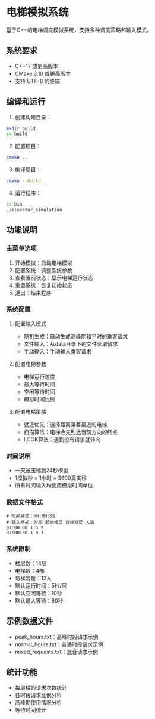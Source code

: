 # 电梯模拟系统

基于C++的电梯调度模拟系统，支持多种调度策略和输入模式。

## 系统要求

- C++17 或更高版本
- CMake 3.10 或更高版本
- 支持 UTF-8 的终端

## 编译和运行

1. 创建构建目录：
```bash
mkdir build
cd build
```

2. 配置项目：
```bash
cmake ..
```

3. 编译项目：
```bash
cmake --build .
```

4. 运行程序：
```bash
cd bin
./elevator_simulation
```

## 功能说明

### 主菜单选项
1. 开始模拟：启动电梯模拟
2. 配置系统：调整系统参数
3. 查看当前状态：显示电梯运行状态
4. 重置系统：恢复初始状态
5. 退出：结束程序

### 系统配置
1. 配置输入模式
   - 随机生成：自动生成高峰期和平时的乘客请求
   - 文件输入：从data目录下的文件读取请求
   - 手动输入：手动输入乘客请求

2. 配置电梯参数
   - 电梯运行速度
   - 最大等待时间
   - 空闲等待时间
   - 模拟时间比例

3. 配置电梯策略
   - 就近优先：选择距离乘客最近的电梯
   - 扫描算法：电梯会先到达当前方向的终点
   - LOOK算法：遇到没有请求就转向

### 时间说明
- 一天被压缩到24秒模拟
- 1模拟秒 = 1小时 = 3600真实秒
- 所有时间输入均使用模拟时间单位

### 数据文件格式
```
# 时间格式：HH:MM:SS
# 输入格式：时间 起始楼层 目标楼层 人数
07:00:00 1 5 2
07:00:30 1 8 3
```

### 系统限制
- 楼层数：14层
- 电梯数：4部
- 每梯容量：12人
- 默认运行时间：5秒/层
- 默认空闲等待：10秒
- 默认最大等待：60秒

## 示例数据文件
- peak_hours.txt：高峰时段请求示例
- normal_hours.txt：普通时段请求示例
- mixed_requests.txt：混合请求示例

## 统计功能
- 每层楼的请求次数统计
- 各时段请求比例分析
- 高峰期使用情况分析
- 等待时间统计